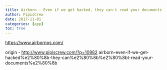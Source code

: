 ```yaml
---
title: Airborn - Even if we get hacked​, they can​-​t read your documents​
author: PipisCrew
date: 2017-11-01
categories: [app]
toc: true
---
```


https://www.airbornos.com/

origin - http://www.pipiscrew.com/?p=10882 airborn-even-if-we-get-hacked%e2%80%8b-they-can%e2%80%8b%e2%80%8bt-read-your-documents%e2%80%8b